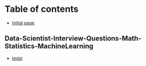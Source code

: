 # Table of contents

* [Initial page](README.md)

## Data-Scientist-Interview-Questions-Math-Statistics-MachineLearning

* [tedst](data-scientist-interview-questions-math-statistics-machinelearning/tedst.md)

